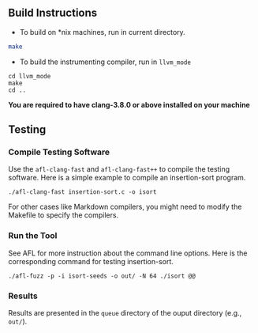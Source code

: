 ## Build Instructions

- To build on *nix machines, run in current directory.

```bash
make
```
- To build the instrumenting compiler, run in `llvm_mode`
 
```
cd llvm_mode
make
cd ..
```

**You are required to have clang-3.8.0 or above installed on your machine**

## Testing
### Compile Testing Software
Use the `afl-clang-fast` and `afl-clang-fast++` to compile the testing software.
Here is a simple example to compile an insertion-sort program.
```
./afl-clang-fast insertion-sort.c -o isort
```
For other cases like Markdown compilers, you might need to modify the Makefile to specify the compilers.

### Run the Tool
See AFL for more instruction about the command line options. Here is the corresponding command for testing insertion-sort.
```
./afl-fuzz -p -i isort-seeds -o out/ -N 64 ./isort @@
```
### Results
Results are presented in the ```queue``` directory of the ouput directory (e.g., `out/`).
